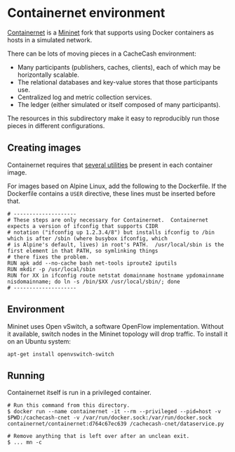 # Containernet environment

[Containernet](https://github.com/containernet/containernet) is a [Mininet](https://github.com/mininet/mininet) fork
that supports using Docker containers as hosts in a simulated network.

There can be lots of moving pieces in a CacheCash environment:
- Many participants (publishers, caches, clients), each of which may be horizontally scalable.
- The relational databases and key-value stores that those participants use.
- Centralized log and metric collection services.
- The ledger (either simulated or itself composed of many participants).

The resources in this subdirectory make it easy to reproducibly run those pieces in different configurations.

## Creating images

Containernet requires
that [several utilities](https://github.com/containernet/containernet/wiki/Container-Requirements-and-Compatibility) be
present in each container image.

For images based on Alpine Linux, add the following to the Dockerfile.  If the Dockerfile contains a `USER` directive,
these lines must be inserted before that.

```
# --------------------
# These steps are only necessary for Containernet.  Containernet expects a version of ifconfig that supports CIDR
# notation ("ifconfig up 1.2.3.4/8") but installs ifconfig to /bin which is after /sbin (where busybox ifconfig, which
# is Alpine's default, lives) in root's PATH.  /usr/local/sbin is the first element in that PATH, so symlinking things
# there fixes the problem.
RUN apk add --no-cache bash net-tools iproute2 iputils
RUN mkdir -p /usr/local/sbin
RUN for XX in ifconfig route netstat domainname hostname ypdomainname nisdomainname; do ln -s /bin/$XX /usr/local/sbin/; done
# --------------------
```

## Environment

Mininet uses Open vSwitch, a software OpenFlow implementation.  Without it available, switch nodes in the Mininet
topology will drop traffic.  To install it on an Ubuntu system:

```
apt-get install openvswitch-switch
```

## Running

Containernet itself is run in a privileged container.

```
# Run this command from this directory.
$ docker run --name containernet -it --rm --privileged --pid=host -v $PWD:/cachecash-cnet -v /var/run/docker.sock:/var/run/docker.sock containernet/containernet:d764c67ec639 /cachecash-cnet/dataservice.py

# Remove anything that is left over after an unclean exit.
$ ... mn -c
```

